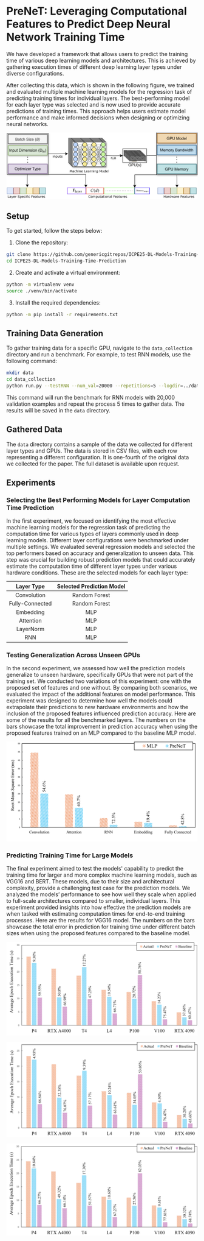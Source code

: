 # PreNeT: Leveraging Computational Features to Predict Deep Neural Network Training Time

We have developed a framework that allows users to predict the training time of various deep learning models and architectures. This is achieved by gathering execution times of different deep learning layer types under diverse configurations.

After collecting this data, which is shown in the following figure, we trained and evaluated multiple machine learning models for the regression task of predicting training times for individual layers. The best-performing model for each layer type was selected and is now used to provide accurate predictions of training times. This approach helps users estimate model performance and make informed decisions when designing or optimizing neural networks.

![System Overview](./docs/CFPredOverview.png "System Architecture")



## Setup

To get started, follow the steps below:

1. Clone the repository:

```bash
git clone https://github.com/genericgitrepos/ICPE25-DL-Models-Training-Time-Prediction.git
cd ICPE25-DL-Models-Training-Time-Prediction
```

2. Create and activate a virtual environment:
```bash
python -m virtualenv venv
source ./venv/bin/activate
```

3. Install the required dependencies:
```bash
python -m pip install -r requirements.txt
```


## Training Data Generation
To gather training data for a specific GPU, navigate to the `data_collection` directory and run a benchmark. For example, to test RNN models, use the following command:

```bash
mkdir data
cd data_collection
python run.py --testRNN --num_val=20000 --repetitions=5 --logdir=../data 
```

This command will run the benchmark for RNN models with 20,000 validation examples and repeat the process 5 times to gather data. The results will be saved in the `data` directory.

## Gathered Data
The `data` directory contains a sample of the data we collected for different layer types and GPUs. The data is stored in CSV files, with each row representing a different configuration. It is one-fourth of the original data we collected for the paper. The full dataset is available upon request.


## Experiments

### Selecting the Best Performing Models for Layer Computation Time Prediction
In the first experiment, we focused on identifying the most effective machine learning models for the regression task of predicting the computation time for various types of layers commonly used in deep learning models. Different layer configurations were benchmarked under multiple settings. We evaluated several regression models and selected the top performers based on accuracy and generalization to unseen data. This step was crucial for building robust prediction models that could accurately estimate the computation time of different layer types under various hardware conditions. These are the selected models for each layer type:

<div align="center">

| Layer Type  | Selected Prediction Model |
|:-----------:|:-------------------------:|
| Convolution        | Random Forest             |
| Fully-Connected       | Random Forest             |
| Embedding   | MLP                       |
| Attention   | MLP                       |
| LayerNorm   | MLP                       |
| RNN         | MLP                       |

</div>

### Testing Generalization Across Unseen GPUs
In the second experiment, we assessed how well the prediction models generalize to unseen hardware, specifically GPUs that were not part of the training set. We conducted two variations of this experiment: one with the proposed set of features and one without. By comparing both scenarios, we evaluated the impact of the additional features on model performance. This experiment was designed to determine how well the models could extrapolate their predictions to new hardware environments and how the inclusion of the proposed features influenced prediction accuracy. Here are some of the results for all the benchmarked layers. The numbers on the bars showcase the total improvement in prediction accuracy when using the proposed features trained on an MLP compared to the baseline MLP model.

![MLPvsPreNeTUnseenGPU](./docs/MLPvsPreNeTUnseenGPU.png "MLPvsPreNeTUnseenGPU")


### Predicting Training Time for Large Models
The final experiment aimed to test the models' capability to predict the training time for larger and more complex machine learning models, such as VGG16 and BERT. These models, due to their size and architectural complexity, provide a challenging test case for the prediction models. We analyzed the models’ performance to see how well they scale when applied to full-scale architectures compared to smaller, individual layers. This experiment provided insights into how effective the prediction models are when tasked with estimating computation times for end-to-end training processes. Here are the results for VGG16 model. The numbers on the bars showcase the total error in prediction for training time under different batch sizes when using the proposed features compared to the baseline model.

![Batch16-VGG-16](./docs/Batch16-VGG-16.png "Batch16-VGG-16")

![Batch32-VGG-16](./docs/Batch32-VGG-16.png "Batch32-VGG-16")

![Batch64-VGG-16](./docs/Batch64-VGG-16.png "Batch16-VGG-16")
